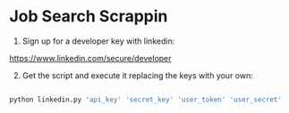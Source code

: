 Job Search Scrappin
===================


1. Sign up for a developer key with linkedin:

https://www.linkedin.com/secure/developer


2. Get the script and execute it replacing the keys with your own:

```bash

python linkedin.py 'api_key' 'secret_key' 'user_token' 'user_secret'

```
